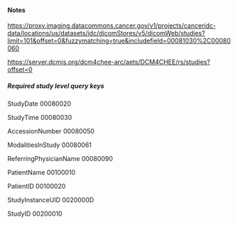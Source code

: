 #### Notes

https://proxy.imaging.datacommons.cancer.gov/v1/projects/canceridc-data/locations/us/datasets/idc/dicomStores/v5/dicomWeb/studies?limit=101&offset=0&fuzzymatching=true&includefield=00081030%2C00080060


https://server.dcmjs.org/dcm4chee-arc/aets/DCM4CHEE/rs/studies?offset=0

##### Required study level query keys
StudyDate 00080020

StudyTime 00080030

AccessionNumber 00080050

ModalitiesInStudy 00080061

ReferringPhysicianName 00080090

PatientName 00100010

PatientID 00100020

StudyInstanceUID 0020000D

StudyID 00200010


